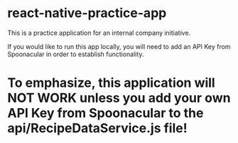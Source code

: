 # react-native-practice-app
This is a practice application for an internal company initiative.

If you would like to run this app locally, you will need to add an API Key from Spoonacular in order to establish functionality.

# To emphasize, this application will NOT WORK unless you add your own API Key from Spoonacular to the api/RecipeDataService.js file!
